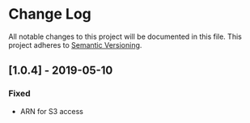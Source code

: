 # Change Log
All notable changes to this project will be documented in this file.
This project adheres to [Semantic Versioning](http://semver.org/).

## [1.0.4] - 2019-05-10
### Fixed
- ARN for S3 access
